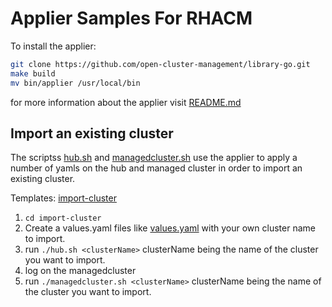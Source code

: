 # Applier Samples For RHACM

To install the applier:
```bash
git clone https://github.com/open-cluster-management/library-go.git
make build
mv bin/applier /usr/local/bin
```

for more information about the applier visit [README.md](https://github.com/open-cluster-management/library-go/blob/master/docs/applier.md)

## Import an existing cluster

The scriptss [hub.sh](./import-cluster/hub.sh) and [managedcluster.sh](./import-cluster/managedcluster.sh) use the applier to apply a number of yamls on the hub and managed cluster in order to import an existing cluster.

Templates: [import-cluster](./import-cluster)

1. `cd import-cluster`
2. Create a values.yaml files like [values.yaml](./import-cluster/values.yaml) with your own cluster name to import.
3. run `./hub.sh <clusterName>` clusterName being the name of the cluster you want to import.
4. log on the managedcluster
5. run `./managedcluster.sh <clusterName>` clusterName being the name of the cluster you want to import.